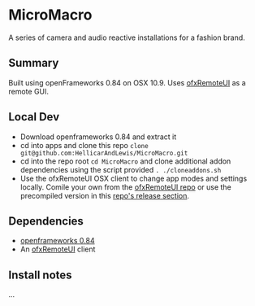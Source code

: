# MicroMacro
A series of camera and audio reactive installations for a fashion brand.

## Summary

Built using openFrameworks 0.84 on OSX 10.9. Uses [ofxRemoteUI](https://github.com/armadillu/ofxRemoteUI) as a remote GUI. 

## Local Dev
-   Download openframeworks 0.84 and extract it
-   cd into apps and clone this repo `clone git@github.com:HellicarAndLewis/MicroMacro.git`
-   cd into the repo root `cd MicroMacro` and clone additional addon dependencies using the script provided `. ./cloneaddons.sh`
-   Use the ofxRemoteUI OSX client to change app modes and settings locally. Comile your own from the [ofxRemoteUI repo](https://github.com/armadillu/ofxRemoteUI/tree/master/OSX%20Client) or use the precompiled version in this [repo's release section](https://github.com/HellicarAndLewis/MicroMacro/releases/tag/UIClientOSX).

## Dependencies

-	[openframeworks 0.84](http://www.openframeworks.cc/download/)
-   An [ofxRemoteUI](https://github.com/armadillu/ofxRemoteUI) client

## Install notes

...